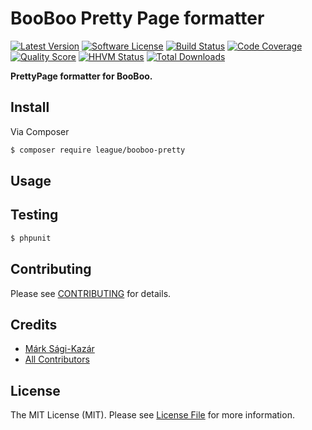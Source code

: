 # BooBoo Pretty Page formatter

[![Latest Version](https://img.shields.io/github/release/thephpleague/booboo-pretty.svg?style=flat-square)](https://github.com/thephpleague/booboo-pretty/releases)
[![Software License](https://img.shields.io/badge/license-MIT-brightgreen.svg?style=flat-square)](LICENSE)
[![Build Status](https://img.shields.io/travis/thephpleague/booboo-pretty.svg?style=flat-square)](https://travis-ci.org/thephpleague/booboo-pretty)
[![Code Coverage](https://img.shields.io/scrutinizer/coverage/g/thephpleague/booboo-pretty.svg?style=flat-square)](https://scrutinizer-ci.com/g/thephpleague/booboo-pretty)
[![Quality Score](https://img.shields.io/scrutinizer/g/thephpleague/booboo-pretty.svg?style=flat-square)](https://scrutinizer-ci.com/g/thephpleague/booboo-pretty)
[![HHVM Status](https://img.shields.io/hhvm/league/booboo-pretty.svg?style=flat-square)](http://hhvm.h4cc.de/package/league/booboo-pretty)
[![Total Downloads](https://img.shields.io/packagist/dt/league/booboo-pretty.svg?style=flat-square)](https://packagist.org/packages/league/booboo-pretty)

**PrettyPage formatter for BooBoo.**


## Install

Via Composer

``` bash
$ composer require league/booboo-pretty
```


## Usage


## Testing

``` bash
$ phpunit
```


## Contributing

Please see [CONTRIBUTING](CONTRIBUTING.md) for details.


## Credits

- [Márk Sági-Kazár](https://github.com/sagikazarmark)
- [All Contributors](https://github.com/thephpleague/booboo-pretty/contributors)


## License

The MIT License (MIT). Please see [License File](LICENSE) for more information.
